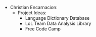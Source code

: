 * Christian Encarnacion:
	* Project Ideas:
		* Language Dictionary Database
		* LoL Team Data Analysis Library
		* Free Code Camp

